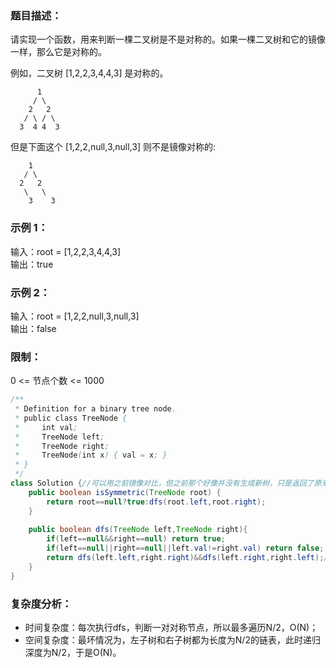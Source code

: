 ### 题目描述：    
请实现一个函数，用来判断一棵二叉树是不是对称的。如果一棵二叉树和它的镜像一样，那么它是对称的。    

例如，二叉树 [1,2,2,3,4,4,3] 是对称的。

          1
         / \
        2   2
       / \ / \
      3  4 4  3
但是下面这个 [1,2,2,null,3,null,3] 则不是镜像对称的:

        1
       / \
      2   2
       \   \
        3    3

 

### 示例 1：   
输入：root = [1,2,2,3,4,4,3]    
输出：true    

### 示例 2：  
输入：root = [1,2,2,null,3,null,3]     
输出：false     

### 限制：    
0 <= 节点个数 <= 1000

```java
/**
 * Definition for a binary tree node.
 * public class TreeNode {
 *     int val;
 *     TreeNode left;
 *     TreeNode right;
 *     TreeNode(int x) { val = x; }
 * }
 */
class Solution {//可以用之前镜像对比，但之前那个好像并没有生成新树，只是返回了原来的节点。这题可以把现在的树的左右子树看作原来的树和他的镜像做对比
    public boolean isSymmetric(TreeNode root) {
        return root==null?true:dfs(root.left,root.right);
    }
    
    public boolean dfs(TreeNode left,TreeNode right){
        if(left==null&&right==null) return true;
        if(left==null||right==null||left.val!=right.val) return false;
        return dfs(left.left,right.right)&&dfs(left.right,right.left);//为验证对称性，比较左子树的左节点和右子树的右节点，以及左子树的右节点和右子树的左节点
    }
}
```
### 复杂度分析：   
* 时间复杂度：每次执行dfs，判断一对对称节点，所以最多遍历N/2，O(N)；
* 空间复杂度：最坏情况为，左子树和右子树都为长度为N/2的链表，此时递归深度为N/2，于是O(N)。
